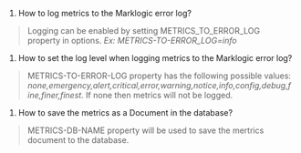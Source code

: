 1. How to log metrics to the Marklogic error log?
>Logging can be enabled by setting METRICS_TO_ERROR_LOG property in options.
*Ex: METRICS-TO-ERROR_LOG=info*
1. How to set the log level when logging metrics to the Marklogic error log?
>METRICS-TO-ERROR-LOG property has the following possible values:
*none,emergency,alert,critical,error,warning,notice,info,config,debug,fine,finer,finest.*
If none then metrics will not be logged.
1. How to save the metrics as a Document in the database?
>METRICS-DB-NAME property will be used to save the mertrics document to the database.
